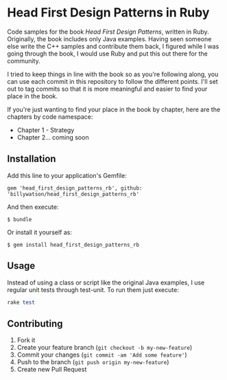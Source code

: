 # Head First Design Patterns in Ruby

Code samples for the book *Head First Design Patterns*, written in Ruby. Originally, the book includes only Java examples. Having seen someone else write the C++ samples and contribute them back, I figured while I was going through the book, I would use Ruby and put this out there for the community.

I tried to keep things in line with the book so as you're following along, you can use 
each commit in this repository to follow the different points. I'll set out to tag
commits so that it is more meaningful and easier to find your place in the book.


If you're just wanting to find your place in the book by chapter, here are the chapters
by code namespace:

- Chapter 1 - Strategy
- Chapter 2... coming soon

## Installation

Add this line to your application's Gemfile:

    gem 'head_first_design_patterns_rb', github: 'billywatson/head_first_design_patterns_rb'

And then execute:

    $ bundle

Or install it yourself as:

    $ gem install head_first_design_patterns_rb

## Usage

Instead of using a class or script like the original Java examples, 
I use regular unit tests through test-unit. To run them just execute:

```ruby
rake test
```

## Contributing

1. Fork it
2. Create your feature branch (`git checkout -b my-new-feature`)
3. Commit your changes (`git commit -am 'Add some feature'`)
4. Push to the branch (`git push origin my-new-feature`)
5. Create new Pull Request
